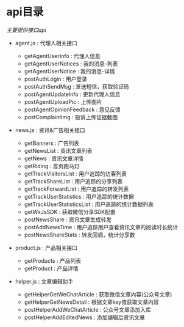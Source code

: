 # api目录

*主要提供接口api*

+ agent.js : 代理人相关接口
  + getAgentUserInfo : 代理人信息
  + getAgentUserNotices : 我的消息-列表
  + getAgentUserNotice : 我的消息-详情
  + postAuthLogin : 用户登录
  + postAuthSendMsg : 发送短信，获取验证码
  + postAgentUpdateInfo : 更新代理人信息
  + postAgentUploadPic : 上传图片
  + postAgentOpinionFeedback : 意见反馈
  + postComplaintImg : 投诉上传证据截图
  
  
+ news.js : 资讯&广告相关接口
  + getBanners : 广告列表
  + getNewsList : 资讯文章列表
  + getNews : 资讯文章详情
  + getRiding : 首页跑马灯
  + getTrackVisitorsList : 用户追踪的访客列表
  + getTrackShareList : 用户追踪的分享列表
  + getTrackForwardList : 用户追踪的转发列表
  + getTrackUserStatistics : 用户追踪的统计数据
  + getTrackUserStatisticsList : 用户追踪的统计数据列表
  + getWxJsSDK : 获取微信分享SDK配置
  + postNewsShare : 资讯文章生成转发
  + postAddNewsTime : 用户追踪用户查看资讯文章的阅读时长统计
  + postNewsShareStats : 转发回调，统计分享数
  

+ product.js : 产品相关接口
  + getProducts : 产品列表
  + getProduct : 产品详情
  
  
+ helper.js : 文章编辑助手
  + getHelperGetWeChatArticle : 获取微信文章内容(公众号文章)
  + getHelperGetNewsDetail : 根据文章key值获取文章内容
  + postHelperAddWeChatArticle : 公众号文章添加入库
  + postHelperAddEditedNews : 添加编辑后资讯文章
